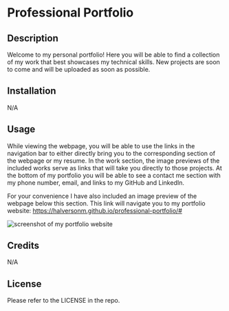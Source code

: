 # Professional Portfolio

## Description

Welcome to my personal portfolio! Here you will be able to find a collection of my work that best showcases my technical skills. New projects are soon to come and will be uploaded as soon as possible. 

## Installation

N/A

## Usage 

While viewing the webpage, you will be able to use the links in the navigation bar to either directly bring you to the corresponding section of the webpage or my resume. In the work section, the image previews of the included works serve as links that will take you directly to those projects. At the bottom of my portfolio you will be able to see a contact me section with my phone number, email, and links to my GitHub and LinkedIn. 

For your convenience I have also included an image preview of the webpage below this section. This link will navigate you to my portfolio website: https://halversonm.github.io/professional-portfolio/# 

![screenshot of my portfolio website](/assets/Images/Portfolio%20Screenshot.png)

## Credits

N/A

## License

Please refer to the LICENSE in the repo.








